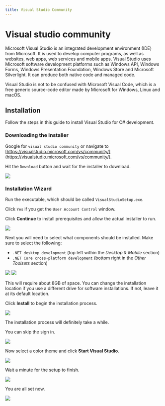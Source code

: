 ```yaml
---
title: Visual Studio Community
---
```


# Visual studio community

Microsoft Visual Studio is an integrated development environment (IDE) from Microsoft. It is used to develop computer programs, as well as websites, web apps, web services and mobile apps. Visual Studio uses Microsoft software development platforms such as Windows API, Windows Forms, Windows Presentation Foundation, Windows Store and Microsoft Silverlight. It can produce both native code and managed code.

Visual Studio is not to be confused with Microsoft Visual Code, which is a free generic source-code editor made by Microsoft for Windows, Linux and macOS.

## Installation

Follow the steps in this guide to install Visual Studio for C# development.

### Downloading the Installer

Google for `visual studio community` or navigate to [https://visualstudio.microsoft.com/vs/community/](https://visualstudio.microsoft.com/vs/community/).

Hit the `Download` button and wait for the installer to download.

![](./images/step-01-download.png)

### Installation Wizard

Run the executable, which should be called `VisualStudioSetup.exe`.

Click `Yes` if you get the `User Account Control` window.

Click **Continue** to install prerequisites and allow the actual installer to run.

![](./images/step-02-start-installer.png)

Next you will need to select what components should be installed. Make sure to select the following:

- `.NET desktop development` (top left within the *Desktop & Mobile* section)
- `.NET Core cross-platform development` (bottom right in the *Other Toolsets* section)

![](./images/step-03a-desktop.png)
![](./images/step-03b-core.png)

This will require about 8GB of space. You can change the installation location if you use a different drive for software installations. If not, leave it at its default location.

Click **Install** to begin the installation process.

![](./images/step-04-installing.png)

The installation process will definitely take a while.

You can skip the sign in.

![](./images/step-05-skip-sign-in.png)

Now select a color theme and click **Start Visual Studio**.

![](./images/step-06-pick-a-theme.png)

Wait a minute for the setup to finish.

![](./images/step-07-wait-a-minute.png)

You are all set now.

![](./images/step-08-all-set.png)